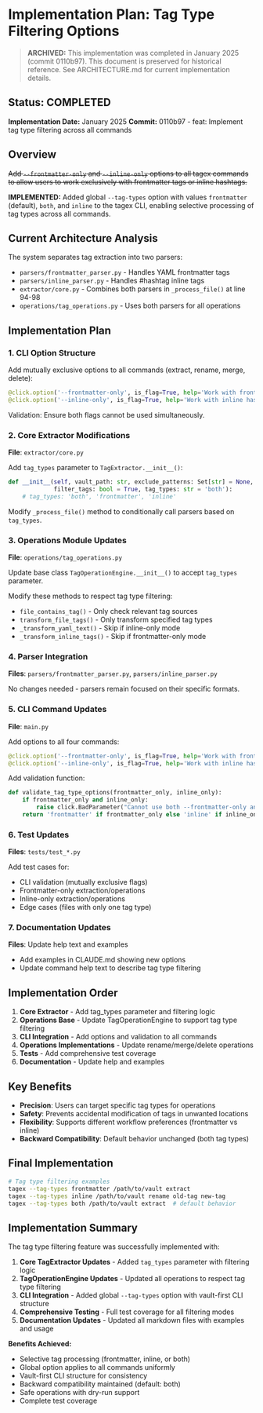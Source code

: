 # Implementation Plan: Tag Type Filtering Options

> **ARCHIVED:** This implementation was completed in January 2025 (commit 0110b97).
> This document is preserved for historical reference. See ARCHITECTURE.md for current implementation details.

## Status: COMPLETED

**Implementation Date:** January 2025
**Commit:** 0110b97 - feat: Implement tag type filtering across all commands

## Overview

~~Add `--frontmatter-only` and `--inline-only` options to all tagex commands to allow users to work exclusively with frontmatter tags or inline hashtags.~~

**IMPLEMENTED:** Added global `--tag-types` option with values `frontmatter` (default), `both`, and `inline` to the tagex CLI, enabling selective processing of tag types across all commands.

## Current Architecture Analysis

The system separates tag extraction into two parsers:

- `parsers/frontmatter_parser.py` - Handles YAML frontmatter tags
- `parsers/inline_parser.py` - Handles #hashtag inline tags
- `extractor/core.py` - Combines both parsers in `_process_file()` at line 94-98
- `operations/tag_operations.py` - Uses both parsers for all operations

## Implementation Plan

### 1. CLI Option Structure

Add mutually exclusive options to all commands (extract, rename, merge, delete):

```python
@click.option('--frontmatter-only', is_flag=True, help='Work with frontmatter tags only')
@click.option('--inline-only', is_flag=True, help='Work with inline hashtags only')
```

Validation: Ensure both flags cannot be used simultaneously.

### 2. Core Extractor Modifications

**File**: `extractor/core.py`

Add `tag_types` parameter to `TagExtractor.__init__()`:

```python
def __init__(self, vault_path: str, exclude_patterns: Set[str] = None,
             filter_tags: bool = True, tag_types: str = 'both'):
    # tag_types: 'both', 'frontmatter', 'inline'
```

Modify `_process_file()` method to conditionally call parsers based on `tag_types`.

### 3. Operations Module Updates

**File**: `operations/tag_operations.py`

Update base class `TagOperationEngine.__init__()` to accept `tag_types` parameter.

Modify these methods to respect tag type filtering:

- `file_contains_tag()` - Only check relevant tag sources
- `transform_file_tags()` - Only transform specified tag types
- `_transform_yaml_text()` - Skip if inline-only mode
- `_transform_inline_tags()` - Skip if frontmatter-only mode

### 4. Parser Integration

**Files**: `parsers/frontmatter_parser.py`, `parsers/inline_parser.py`

No changes needed - parsers remain focused on their specific formats.

### 5. CLI Command Updates

**File**: `main.py`

Add options to all four commands:

```python
@click.option('--frontmatter-only', is_flag=True, help='Work with frontmatter tags only')
@click.option('--inline-only', is_flag=True, help='Work with inline hashtags only')
```

Add validation function:

```python
def validate_tag_type_options(frontmatter_only, inline_only):
    if frontmatter_only and inline_only:
        raise click.BadParameter("Cannot use both --frontmatter-only and --inline-only")
    return 'frontmatter' if frontmatter_only else 'inline' if inline_only else 'both'
```

### 6. Test Updates

**Files**: `tests/test_*.py`

Add test cases for:

- CLI validation (mutually exclusive flags)
- Frontmatter-only extraction/operations
- Inline-only extraction/operations
- Edge cases (files with only one tag type)

### 7. Documentation Updates

**Files**: Update help text and examples

- Add examples in CLAUDE.md showing new options
- Update command help text to describe tag type filtering

## Implementation Order

1. **Core Extractor** - Add tag_types parameter and filtering logic
2. **Operations Base** - Update TagOperationEngine to support tag type filtering
3. **CLI Integration** - Add options and validation to all commands
4. **Operations Implementations** - Update rename/merge/delete operations
5. **Tests** - Add comprehensive test coverage
6. **Documentation** - Update help and examples

## Key Benefits

- **Precision**: Users can target specific tag types for operations
- **Safety**: Prevents accidental modification of tags in unwanted locations
- **Flexibility**: Supports different workflow preferences (frontmatter vs inline)
- **Backward Compatibility**: Default behavior unchanged (both tag types)

## Final Implementation

```bash
# Tag type filtering examples
tagex --tag-types frontmatter /path/to/vault extract
tagex --tag-types inline /path/to/vault rename old-tag new-tag
tagex --tag-types both /path/to/vault extract  # default behavior
```

## Implementation Summary

The tag type filtering feature was successfully implemented with:

1. **Core TagExtractor Updates** - Added `tag_types` parameter with filtering logic
2. **TagOperationEngine Updates** - Updated all operations to respect tag type filtering
3. **CLI Integration** - Added global `--tag-types` option with vault-first CLI structure
4. **Comprehensive Testing** - Full test coverage for all filtering modes
5. **Documentation Updates** - Updated all markdown files with examples and usage

**Benefits Achieved:**
- Selective tag processing (frontmatter, inline, or both)
- Global option applies to all commands uniformly
- Vault-first CLI structure for consistency
- Backward compatibility maintained (default: both)
- Safe operations with dry-run support
- Complete test coverage